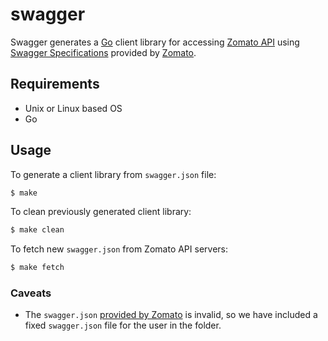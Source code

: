 # swagger

Swagger generates a [Go](http://golang.org/) client library for accessing [Zomato API](https://developers.zomato.com/api) using [Swagger Specifications](https://swagger.io/specification/) provided by [Zomato](https://developers.zomato.com/swagger.json).

## Requirements

* Unix or Linux based OS
* Go 

## Usage

To generate a client library from `swagger.json` file:

```bash
$ make
```

To clean previously generated client library:

```bash
$ make clean
```

To fetch new `swagger.json` from Zomato API servers:

```bash
$ make fetch
```

### Caveats
* The `swagger.json` [provided by Zomato](https://developers.zomato.com/swagger.json) is invalid, so we have included a fixed `swagger.json` file for the user in the folder.

